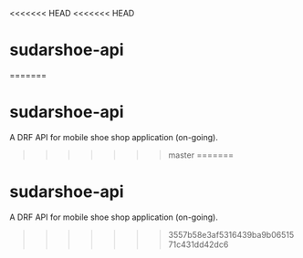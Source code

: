 <<<<<<< HEAD
<<<<<<< HEAD
# sudarshoe-api
=======
# sudarshoe-api

A DRF API for mobile shoe shop application (on-going).
>>>>>>> master
=======
# sudarshoe-api

A DRF API for mobile shoe shop application (on-going).
>>>>>>> 3557b58e3af5316439ba9b0651571c431dd42dc6
